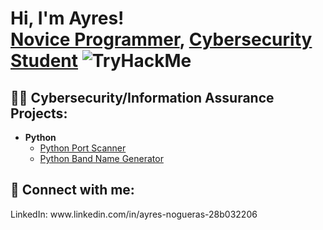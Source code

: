 <h1>Hi, I'm Ayres! <br/><a href="https://github.com/ayresnogueras">Novice Programmer</a>, <a href="www.linkedin.com/in/ayres-nogueras-28b032206">Cybersecurity Student</a>
<img src="https://tryhackme-badges.s3.amazonaws.com/ayresantonio.png" alt="TryHackMe">


<h2>👨‍💻 Cybersecurity/Information Assurance Projects:</h2>

- <b>Python</b>
  - [Python Port Scanner](https://github.com/AyresNogueras/Python-Practice)
  - [Python Band Name Generator](https://github.com/AyresNogueras/Python-Band-Name-Generator/tree/main)

<h2> 🤳 Connect with me:</h2>
LinkedIn: www.linkedin.com/in/ayres-nogueras-28b032206
<!--

Here are some ideas to get you started:

- 🔭 I’m currently working on ...
- 🌱 I’m currently learning ...
- 👯 I’m looking to collaborate on ...
- 🤔 I’m looking for help with ...
- 💬 Ask me about ...
- 📫 How to reach me: ...
- 😄 Pronouns: ...
- ⚡ Fun fact: ...
-->
